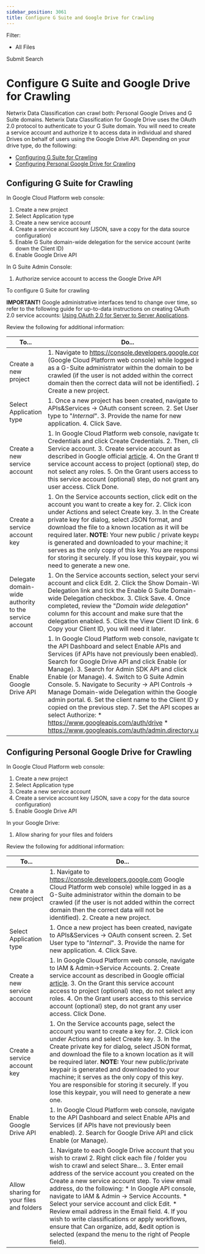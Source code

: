 ```yaml
---
sidebar_position: 3061
title: Configure G Suite and Google Drive for Crawling
---
```


Filter: 

* All Files

Submit Search

# Configure G Suite and Google Drive for Crawling

Netwrix Data Classification can crawl both: Personal Google Drives and G Suite domains. Netwrix Data Classification for Google Drive uses the OAuth 2.0 protocol to authenticate to your G Suite domain. You will need to create a service account and authorize it to access data in individual and shared Drives on behalf of users using the Google Drive API. Depending on your drive type, do the following:

* [Сonfiguring G Suite for Crawling](#%D0%A1onfigur)
* [Configuring Personal Google Drive for Crawling](#Configur)

## Сonfiguring G Suite for Crawling

In Google Cloud Platform web console:

1. Create a new project
2. Select Application type
3. Create a new service account
4. Create a service account key (JSON, save a copy for the data source configuration)
5. Enable G Suite domain-wide delegation for the service account (write down the Client ID)
6. Enable Google Drive API

In G Suite Admin Console:

1. Authorize service account to access the Google Drive API

To configure G Suite for crawling

**IMPORTANT!** Google administrative interfaces tend to change over time, so refer to the following guide for up-to-data instructions on creating OAuth 2.0 service accounts: [Using OAuth 2.0 for Server to Server Applications](https://developers.google.com/identity/protocols/OAuth2ServiceAccount).

Review the following for additional information:

| To... | Do... |
| --- | --- |
| Create a new project | 1. Navigate to https://console.developers.google.com (Google Cloud Platform web console) while logged in as a G-Suite administrator within the domain to be crawled (if the user is not added within the correct domain then the correct data will not be identified). 2. Create a new project. |
| Select Application type | 1. Once a new project has been created, navigate to APIs&Services → OAuth consent screen. 2. Set User type to "*Internal*". 3. Provide the name for new application. 4. Click Save. |
| Create a new service account | 1. In Google Cloud Platform web console, navigate to Credentials and click Create Credentials. 2. Then, click Service account. 3. Create service account as described in Google official [article](https://developers.google.com/identity/protocols/OAuth2ServiceAccount#creatinganaccount). 4. On the Grant this service account access to project (optional) step, do not select any roles. 5. On the Grant users access to this service account (optional) step, do not grant any user access. Click Done. |
| Create a service account key | 1. On the Service accounts section, click edit on the account you want to create a key for. 2. Click  icon under Actions and select Create key. 3. In the Create private key for  dialog, select JSON format, and download the file to a known location as it will be required later.  **NOTE:** Your new public / private keypair is generated and downloaded to your machine; it serves as the only copy of this key. You are responsible for storing it securely. If you lose this keypair, you will need to generate a new one. |
| Delegate domain-wide authority to the service account | 1. On the Service accounts section, select your service account and click Edit. 2. Click the Show Domain-Wide Delegation link and tick the Enable G Suite Domain-wide Delegation checkbox. 3. Click Save. 4. Once completed, review the "*Domain wide delegation*" column for this account and make sure that the delegation enabled. 5. Click the View Client ID link. 6. Copy your Client ID, you will need it later. |
| Enable Google Drive API | 1. In Google Cloud Platform web console, navigate to the API Dashboard and select Enable APIs and Services (if APIs have not previously been enabled). 2. Search for Google Drive API and click Enable (or Manage). 3. Search for Admin SDK API and click Enable (or Manage). 4. Switch to G Suite Admin Console. 5. Navigate to Security → API Controls → Manage Domain-wide Delegation within the Google admin portal. 6. Set the client name to the Client ID you copied on the previous step. 7. Set the API scopes and select Authorize:     * https://www.googleapis.com/auth/drive    * https://www.googleapis.com/auth/admin.directory.user |

## Configuring Personal Google Drive for Crawling

In Google Cloud Platform web console:

1. Create a new project
2. Select Application type
3. Create a new service account
4. Create a service account key (JSON, save a copy for the data source configuration)
5. Enable Google Drive API

In your Google Drive:

1. Allow sharing for your files and folders

Review the following for additional information:

| To... | Do... |
| --- | --- |
| Create a new project | 1. Navigate to https://console.developers.google.com Google Cloud Platform web console) while logged in as a G-Suite administrator within the domain to be crawled (if the user is not added within the correct domain then the correct data will not be identified). 2. Create a new project. |
| Select Application type | 1. Once a new project has been created, navigate to APIs&Services → OAuth consent screen. 2. Set User type to "*Internal*". 3. Provide the name for new application. 4. Click Save. |
| Create a new service account | 1. In Google Cloud Platform web console, navigate to IAM & Admin→Service Accounts. 2. Create service account as described in Google official [article](https://developers.google.com/identity/protocols/OAuth2ServiceAccount#creatinganaccount). 3. On the Grant this service account access to project (optional) step, do not select any roles. 4. On the Grant users access to this service account (optional) step, do not grant any user access. Click Done. |
| Create a service account key | 1. On the Service accounts page, select the account you want to create a key for. 2. Click  icon under Actions and select Create key. 3. In the Create private key for  dialog, select JSON format, and download the file to a known location as it will be required later.  **NOTE:** Your new public/private keypair is generated and downloaded to your machine; it serves as the only copy of this key. You are responsible for storing it securely. If you lose this keypair, you will need to generate a new one. |
| Enable Google Drive API | 1. In Google Cloud Platform web console, navigate to the API Dashboard and select Enable APIs and Services (if APIs have not previously been enabled). 2. Search for Google Drive API and click Enable (or Manage). |
| Allow sharing for your files and folders | 1. Navigate to each Google Drive account that you wish to crawl 2. Right click each file / folder you wish to crawl and select Share… 3. Enter email address of the service account you created on the Create a new service account step. To view email address, do the following:     * In Google API console, navigate to IAM & Admin → Service Accounts.    * Select your service account and click Edit.    * Review email address in the Email field. 4. If you wish to write classifications or apply workflows, ensure that Can organize, add, &edit option is selected (expand the menu to the right of People field). |
